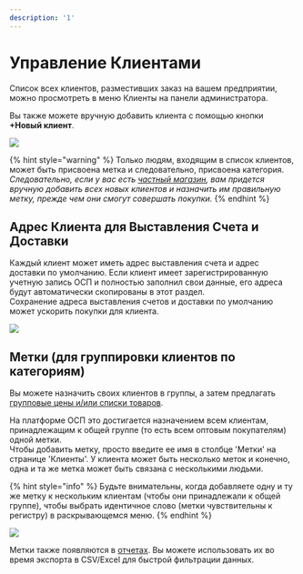 ```yaml
---
description: '1'
---
```


# Управление Клиентами

Список всех клиентов, разместивших заказ на вашем предприятии, можно просмотреть в меню Клиенты на панели администратора.

Вы также можете вручную добавить клиента с помощью кнопки **+Новый клиент**.

![](../../../.gitbook/assets/customer1%20%281%29.jpg)

{% hint style="warning" %}
Только людям, входящим в список клиентов, может быть присвоена метка и следовательно, присвоена категория.   
_Следовательно, если у вас есть_ [_частный магазин_](../private-shopfront.md)_, вам придется вручную добавить всех новых клиентов и назначить им правильную метку, прежде чем они смогут совершать покупки._
{% endhint %}

## Адрес Клиента для Выставления Счета и Доставки

Каждый клиент может иметь адрес выставления счета и адрес доставки по умолчанию. Если клиент имеет зарегистрированную учетную запись ОСП и полностью заполнил свои данные, его адреса будут автоматически скопированы в этот раздел.  
Сохранение адреса выставления счетов и доставки по умолчанию может ускорить покупки для клиента.

![](../../../.gitbook/assets/customeraddress.jpg)

## Метки \(для группировки клиентов по категориям\)

Вы можете назначить своих клиентов в группы, а затем предлагать [групповые цены и/или списки товаров](tags-and-tag-rules.md#customer-specific-pricing).

На платформе ОСП это достигается назначением всем клиентам, принадлежащим к общей группе \(то есть всем оптовым покупателям\) одной метки.  
Чтобы добавить метку, просто введите ее имя в столбце 'Метки' на странице 'Клиенты'. У клиента может быть несколько меток и конечно, одна и та же метка может быть связана с несколькими людьми.

{% hint style="info" %}
Будьте внимательны, когда добавляете одну и ту же метку к нескольким клиентам \(чтобы они принадлежали к общей группе\), чтобы выбрать идентичное слово \(метки чувствительны к регистру\) в раскрывающемся меню.
{% endhint %}

![](../../../.gitbook/assets/tags1.jpg)

Метки также появляются в [отчетах](../../reports.md). Вы можете использовать их во время экспорта в CSV/Excel для быстрой фильтрации данных.

